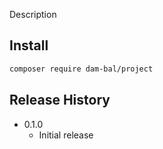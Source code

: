 Description

## Install

```sh
composer require dam-bal/project
```

## Release History

* 0.1.0
    * Initial release
